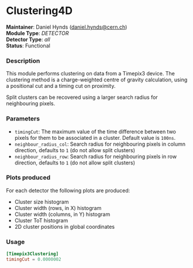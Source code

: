 # Clustering4D
**Maintainer**: Daniel Hynds (<daniel.hynds@cern.ch>)  
**Module Type**: *DETECTOR*  
**Detector Type**: *all*  
**Status**: Functional

### Description
This module performs clustering on data from a Timepix3 device. The clustering method is a charge-weighted centre of gravity calculation, using a positional cut and a timing cut on proximity.

Split clusters can be recovered using a larger search radius for neighbouring pixels.

### Parameters
* `timingCut`: The maximum value of the time difference between two pixels for them to be associated in a cluster. Default value is `100ns`.
* `neighbour_radius_col`: Search radius for neighbouring pixels in column direction, defaults to `1` (do not allow split clusters)
* `neighbour_radius_row`:  Search radius for neighbouring pixels in row direction, defaults to `1` (do not allow split clusters)

### Plots produced
For each detector the following plots are produced:

* Cluster size histogram
* Cluster width (rows, in X) histogram
* Cluster width (columns, in Y) histogram
* Cluster ToT histogram
* 2D cluster positions in global coordinates

### Usage
```toml
[Timepix3Clustering]
timingCut = 0.0000002
```
